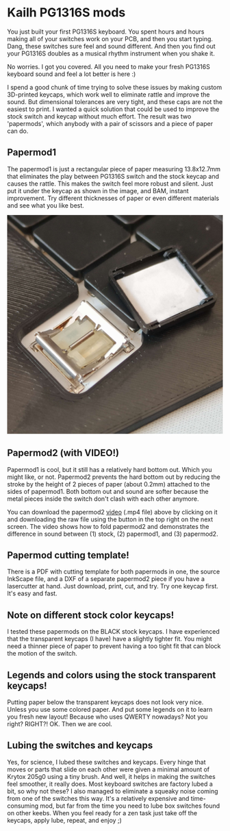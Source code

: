 # Kailh PG1316S mods
You just built your first PG1316S keyboard. You spent hours and hours making all of your switches work on your PCB, and then you start typing. Dang, these switches sure feel and sound different. And then you find out your PG1316S doubles as a musical rhythm instrument when you shake it.

No worries. I got you covered. All you need to make your fresh PG1316S keyboard sound and feel a lot better is here :)

I spend a good chunk of time trying to solve these issues by making custom 3D-printed keycaps, which work well to eliminate rattle and improve the sound. But dimensional tolerances are very tight, and these caps are not the easiest to print. I wanted a quick solution that could be used to improve the stock switch and keycap without much effort. The result was two 'papermods', which anybody with a pair of scissors and a piece of paper can do. 

## Papermod1
The papermod1 is just a rectangular piece of paper measuring 13.8x12.7mm that eliminates the play between PG1316S switch and the stock keycap and causes the rattle. This makes the switch feel more robust and silent. Just put it under the keycap as shown in the image, and BAM, instant improvement. Try different thicknesses of paper or even different materials and see what you like best.

![](PG1316S_papermod1.jpg)

## Papermod2 (with VIDEO!)
Papermod1 is cool, but it still has a relatively hard bottom out. Which you might like, or not. Papermod2 prevents the hard bottom out by reducing the stroke by the height of 2 pieces of paper (about 0.2mm) attached to the sides of papermod1. Both bottom out and sound are softer because the metal pieces inside the switch don't clash with each other anymore. 

You can download the papermod2 [video](PG1316S_papermod2.mp4) (.mp4 file) above by clicking on it and downloading the raw file using the button in the top right on the next screen. The video shows how to fold papermod2 and demonstrates the difference in sound between (1) stock, (2) papermod1, and (3) papermod2.

## Papermod cutting template!
There is a PDF with cutting template for both papermods in one, the source InkScape file, and a DXF of a separate papermod2 piece if you have a lasercutter at hand. Just download, print, cut, and try. Try one keycap first. It's easy and fast.

## Note on different stock color keycaps!
I tested these papermods on the BLACK stock keycaps. I have experienced that the transparent keycaps (I have) have a slightly tighter fit. You might need a thinner piece of paper to prevent having a too tight fit that can block the motion of the switch.

## Legends and colors using the stock transparent keycaps!
Putting paper below the transparent keycaps does not look very nice. Unless you use some colored paper. And put some legends on it to learn you fresh new layout! Because who uses QWERTY nowadays? Not you right? RIGHT?! OK. Then we are cool.

## Lubing the switches and keycaps
Yes, for science, I lubed these switches and keycaps. Every hinge that moves or parts that slide on each other were given a minimal amount of Krytox 205g0 using a tiny brush. And well, it helps in making the switches feel smoother, it really does. Most keyboard switches are factory lubed a bit, so why not these? I also managed to eliminate a squeaky noise coming from one of the switches this way. It's a relatively expensive and time-consuming mod, but far from the time you need to lube box switches found on other keebs. When you feel ready for a zen task just take off the keycaps, apply lube, repeat, and enjoy ;)
